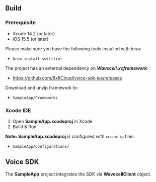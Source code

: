 ## Build

### Prerequisite

* Xcode 14.2 (or later)
* iOS 15.5 (or later)

Please make sure you have the following tools installed with `brew`:

* `brew install swiftlint`

The project has an external dependency on ***Wavecell.xcframework***:

* https://github.com/8x8Cloud/voice-sdk-ios/releases

Download  and unzip framework to:

* `SampleApp/Frameworks`

### Xcode IDE

1. Open **SampleApp.xcodeproj** in Xcode
2. Build & Run

**Note:** **SampleApp.xcodeproj** is configured with `xcconfig` files:

* `SampleApp/Configurations/`

## Voice SDK

The **SampleApp** project integrates the SDK via **WavecellClient** object.

